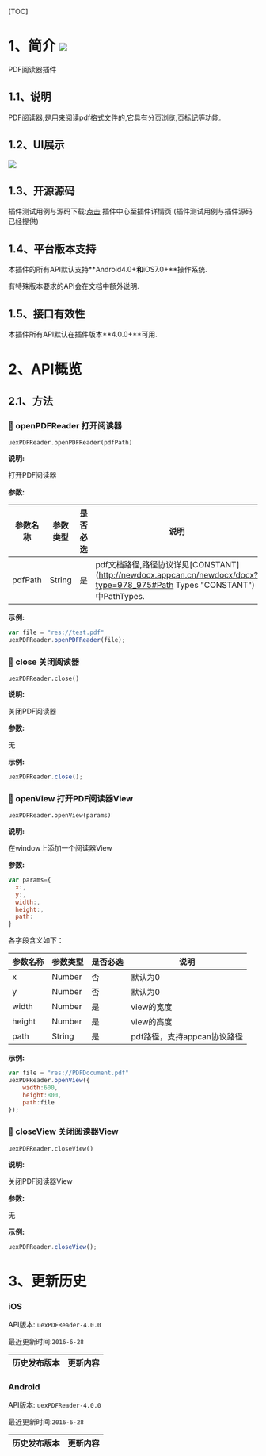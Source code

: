 [TOC]
# 1、简介 [![](http://appcan-download.oss-cn-beijing.aliyuncs.com/%E5%85%AC%E6%B5%8B%2Fgf.png)]()
PDF阅读器插件
## 1.1、说明 
 PDF阅读器,是用来阅读pdf格式文件的,它具有分页浏览,页标记等功能.

## 1.2、UI展示

 ![](http://newdocx.appcan.cn/docximg/132803h2015d6t16c.png)
## 1.3、开源源码
插件测试用例与源码下载:[点击](http://plugin.appcan.cn/details.html?id=181_index) 插件中心至插件详情页 (插件测试用例与插件源码已经提供)
## 1.4、平台版本支持

本插件的所有API默认支持**Android4.0+**和**iOS7.0+**操作系统.

有特殊版本要求的API会在文档中额外说明.

## 1.5、接口有效性

本插件所有API默认在插件版本**4.0.0+**可用.
# 2、API概览

## 2.1、方法

### 🍭 openPDFReader 打开阅读器

`uexPDFReader.openPDFReader(pdfPath)`

**说明:**

打开PDF阅读器

**参数:**

| 参数名称    | 参数类型   | 是否必选 | 说明                                       |
| ------- | ------ | ---- | ---------------------------------------- |
| pdfPath | String | 是    | pdf文档路径,路径协议详见[CONSTANT](http://newdocx.appcan.cn/newdocx/docx?type=978_975#Path Types "CONSTANT")中PathTypes. |



**示例:**

```javascript
var file = "res://test.pdf"
uexPDFReader.openPDFReader(file);
```
### 🍭 close 关闭阅读器

`uexPDFReader.close()`

**说明:**

关闭PDF阅读器

**参数:**

  无



**示例:**

```javascript
uexPDFReader.close();
```


### 🍭 openView 打开PDF阅读器View

`uexPDFReader.openView(params)`

**说明:**

在window上添加一个阅读器View

**参数:**

```javascript
var params={
  x:,
  y:,
  width:,
  height:,
  path:
}
```

各字段含义如下：

| 参数名称   | 参数类型   | 是否必选 | 说明                 |
| ------ | ------ | ---- | ------------------ |
| x      | Number | 否    | 默认为0               |
| y      | Number | 否    | 默认为0               |
| width  | Number | 是    | view的宽度            |
| height | Number | 是    | view的高度            |
| path   | String | 是    | pdf路径，支持appcan协议路径 |



**示例:**

```javascript
var file = "res://PDFDocument.pdf"
uexPDFReader.openView({
    width:600,
    height:800,
    path:file
});
```

### 🍭 closeView 关闭阅读器View

`uexPDFReader.closeView()`

**说明:**

关闭PDF阅读器View

**参数:**

  无

**示例:**

```javascript
uexPDFReader.closeView();
```

# 3、更新历史

### iOS

API版本: `uexPDFReader-4.0.0`

最近更新时间:`2016-6-28`

| 历史发布版本 | 更新内容 |
| ----- | ----- |

### Android

API版本: `uexPDFReader-4.0.0`

最近更新时间:`2016-6-28`

| 历史发布版本 | 更新内容 |
| ----- | ----- |
